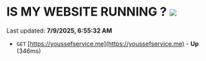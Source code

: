 # IS MY WEBSITE RUNNING ? [![](https://img.shields.io/static/v1?label=Sponsor&message=%E2%9D%A4&logo=GitHub&color=%23fe8e86)](https://github.com/sponsors/Youssef-Lehmam)

Last updated: **7/9/2025, 6:55:32 AM**

- `GET` [https://youssefservice.me](https://youssefservice.me) - **Up** (346ms)
